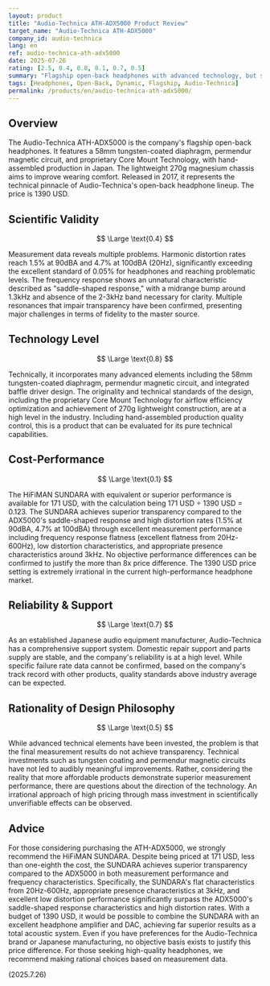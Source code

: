 ```yaml
---
layout: product
title: "Audio-Technica ATH-ADX5000 Product Review"
target_name: "Audio-Technica ATH-ADX5000"
company_id: audio-technica
lang: en
ref: audio-technica-ath-adx5000
date: 2025-07-26
rating: [2.5, 0.4, 0.8, 0.1, 0.7, 0.5]
summary: "Flagship open-back headphones with advanced technology, but suffers from problematic measurement performance and extremely poor cost-performance"
tags: [Headphones, Open-Back, Dynamic, Flagship, Audio-Technica]
permalink: /products/en/audio-technica-ath-adx5000/
---
```


## Overview

The Audio-Technica ATH-ADX5000 is the company's flagship open-back headphones. It features a 58mm tungsten-coated diaphragm, permendur magnetic circuit, and proprietary Core Mount Technology, with hand-assembled production in Japan. The lightweight 270g magnesium chassis aims to improve wearing comfort. Released in 2017, it represents the technical pinnacle of Audio-Technica's open-back headphone lineup. The price is 1390 USD.

## Scientific Validity

$$ \Large \text{0.4} $$

Measurement data reveals multiple problems. Harmonic distortion rates reach 1.5% at 90dBA and 4.7% at 100dBA (20Hz), significantly exceeding the excellent standard of 0.05% for headphones and reaching problematic levels. The frequency response shows an unnatural characteristic described as "saddle-shaped response," with a midrange bump around 1.3kHz and absence of the 2-3kHz band necessary for clarity. Multiple resonances that impair transparency have been confirmed, presenting major challenges in terms of fidelity to the master source.

## Technology Level

$$ \Large \text{0.8} $$

Technically, it incorporates many advanced elements including the 58mm tungsten-coated diaphragm, permendur magnetic circuit, and integrated baffle driver design. The originality and technical standards of the design, including the proprietary Core Mount Technology for airflow efficiency optimization and achievement of 270g lightweight construction, are at a high level in the industry. Including hand-assembled production quality control, this is a product that can be evaluated for its pure technical capabilities.

## Cost-Performance

$$ \Large \text{0.1} $$

The HiFiMAN SUNDARA with equivalent or superior performance is available for 171 USD, with the calculation being 171 USD ÷ 1390 USD = 0.123. The SUNDARA achieves superior transparency compared to the ADX5000's saddle-shaped response and high distortion rates (1.5% at 90dBA, 4.7% at 100dBA) through excellent measurement performance including frequency response flatness (excellent flatness from 20Hz-600Hz), low distortion characteristics, and appropriate presence characteristics around 3kHz. No objective performance differences can be confirmed to justify the more than 8x price difference. The 1390 USD price setting is extremely irrational in the current high-performance headphone market.

## Reliability & Support

$$ \Large \text{0.7} $$

As an established Japanese audio equipment manufacturer, Audio-Technica has a comprehensive support system. Domestic repair support and parts supply are stable, and the company's reliability is at a high level. While specific failure rate data cannot be confirmed, based on the company's track record with other products, quality standards above industry average can be expected.

## Rationality of Design Philosophy

$$ \Large \text{0.5} $$

While advanced technical elements have been invested, the problem is that the final measurement results do not achieve transparency. Technical investments such as tungsten coating and permendur magnetic circuits have not led to audibly meaningful improvements. Rather, considering the reality that more affordable products demonstrate superior measurement performance, there are questions about the direction of the technology. An irrational approach of high pricing through mass investment in scientifically unverifiable effects can be observed.

## Advice

For those considering purchasing the ATH-ADX5000, we strongly recommend the HiFiMAN SUNDARA. Despite being priced at 171 USD, less than one-eighth the cost, the SUNDARA achieves superior transparency compared to the ADX5000 in both measurement performance and frequency characteristics. Specifically, the SUNDARA's flat characteristics from 20Hz-600Hz, appropriate presence characteristics at 3kHz, and excellent low distortion performance significantly surpass the ADX5000's saddle-shaped response characteristics and high distortion rates. With a budget of 1390 USD, it would be possible to combine the SUNDARA with an excellent headphone amplifier and DAC, achieving far superior results as a total acoustic system. Even if you have preferences for the Audio-Technica brand or Japanese manufacturing, no objective basis exists to justify this price difference. For those seeking high-quality headphones, we recommend making rational choices based on measurement data.

(2025.7.26)